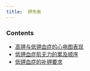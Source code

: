 ```yaml
---
title:  钾失衡
--- 
```


### Contents
- [高钾与低钾血症的心电图表现](/高钾与低钾血症的心电图表现)
- [低钾血症肌无力的累及顺序](/低钾血症肌无力的累及顺序)
- [低钾血症的补钾要求](/低钾血症的补钾要求)
